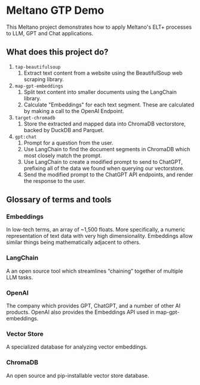 # Meltano GTP Demo

This Meltano project demonstrates how to apply Meltano's ELT+ processes to LLM, GPT and Chat applications.

## What does this project do?

1. `tap-beautifulsoup`
   1. Extract text content from a website using the BeautifulSoup web scraping library.
1. `map-gpt-embeddings`
   1. Split text content into smaller documents using the LangChain library.
   1. Calculate "Embeddings" for each text segment. These are calculated by making a call to the OpenAI Endpoint.
1. `target-chromadb`
   1. Store the extracted and mapped data into ChromaDB vectorstore, backed by DuckDB and Parquet.
1. `gpt:chat`
   1. Prompt for a question from the user.
   2. Use LangChain to find the document segments in ChromaDB which most closely match the prompt.
   3. Use LangChain to create a modified prompt to send to ChatGPT, prefixing all of the data we found when querying our vectorstore.
   4. Send the modified prompt to the ChatGPT API endpoints, and render the response to the user.

## Glossary of terms and tools

### Embeddings

In low-tech terms, an array of ~1,500 floats. More specifically, a numeric representation of text data with very high dimensionality. Embeddings allow similar things being mathematically adjacent to others.

### LangChain

A an open source tool which streamlines “chaining” together of multiple LLM tasks.

### OpenAI

The company which provides GPT, ChatGPT, and a number of other AI products. OpenAI also provides the Embeddings API used in map-gpt-embeddings.

### Vector Store

A specialized database for analyzing vector embeddings.

### ChromaDB

An open source and pip-installable vector store database.
